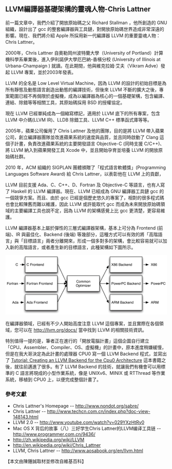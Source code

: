 ## LLVM編譯器基礎架構的靈魂人物-Chris Lattner

前一篇文章中，我們介紹了開放原始碼之父 Richard Stallman ，他所創造的 GNU 組織，設計出了 gcc 的整套編譯器與工具鏈，對開放原始碼世界造成非常深遠的影響。現在、我們將介紹 Apple 所採用新一代編譯器 LLVM 的重要靈魂人物：Chris Lattner。

2000年，Chris Lattner 自奧勒岡州波特蘭大學（University of Portland）計算機科學系畢業後，進入伊利諾伊大學厄巴納-香檳分校 (University of Illinois at Urbana-Champaign ) 就讀。在此期間，他與維克拉姆·艾夫（Vikram Adve）發起 LLVM 專案，並於2003年發表。

LLVM 的全名是 Low Level Virtual Machine，因為 LLVM 的設計的初始目標是為所有靜態及動態語言創造出動態的編譯技術，但後來 LLVM 不斷的擴大之後，專案範圍已經不再侷限於虛擬機，成為以編譯器為核心的一個基礎架構，包含編譯、連結、除錯等等相關工具，其原始碼採用 BSD 的授權協定。

現在 LLVM 已經單純成為一個縮寫標記，適用於 LLVM 底下的所有專案，包含 LLVM 中介碼(LLVM IR)、LLDB 除錯工具、LLVM C++ 標準函式庫等等。

2005年，蘋果公司僱用了 Chris Lattner 及他的團隊，目的是將 LLVM 帶入蘋果公司，創立編譯器團隊並改進蘋果系統的速度與品質，並且同時啟動了 Clang 這個子計畫，負責改進蘋果系統的主要開發語言 Objective-C (同時支援 C/C++)、將 LLVM 納入到蘋果開發工具 Xcode 中，並且開始孕育並培養 LLVM 的開放原始碼社群。

2010 年，ACM 組織的 SIGPLAN 團體頒贈了「程式語言軟體獎」(Programming Languages Software Award) 給 Chris Lattner，以表彰他在 LLVM 上的貢獻，

LLVM 目前支援 Ada、C、C++、D、Fortran 及 Objective-C 等語言，也有人寫了 Haskell 的 LLVM 編譯器。現在、LLVM 已經成為 GNU 編譯器工具鏈 gcc 的一個競爭方案。而且、由於 gcc 已經是個歷史悠久的專案了，相對的很多程式碼也會比較陳舊而難以維護，因此 LLVM 或許能取代 gcc 而成為未來開放原始碼領域的主要編譯工具也說不定，因為 LLVM 的架構感覺上比 gcc 更清楚，更容易維護。

LLVM 編譯器基本上屬於彈性的三層式編譯器架構，基本上可分為 Frontend (前端)、IR 與最佳化、Backend (後端) 等幾部分，這種方式可以有效的將「高階語言」與「目標語言」兩者分離開來，形成一個多對多的架構，會比較容易就可以加入新的高階語言，或者產生新的目標語言，此種架構如下圖所示。

![圖、典型的三層式編譯器架構](../img/RetargetableCompiler.png)

在編譯器領域，已經有不少人開始高度注意 LLVM 這個專案，並且實際在各個領域，您可以在 <http://llvm.org/docs/> 當中找到 LLVM 的相關技術資訊。

特別值得一提的是，筆者正在進行的「開放電腦計畫」這個企圖自行建立 「CPU、Assembler、Compiler、OS、虛擬機」的計畫中，原本進度稍嫌緩慢，但是在我大哥決定為此計畫的處理器 CPU0 寫一個 LLVM Backend 程式，並寫出了 [Tutorial: Creating an LLVM Backend for the Cpu0 Architecture] 這本書籍之後，就往前邁進了很多。有了 LLVM Backend 的技術，就讓我們有機會可以用標準的 C 語言將現成的小型作業系統，像是 UNIXv6、MINIX 或 RTThread 等作業系統，移植到 CPU0 上，以便完成整個計畫了。

### 參考文獻
* Chris Lattner's Homepage -- <http://www.nondot.org/sabre/>
* Chris Lattner -- <http://www.techcn.com.cn/index.php?doc-view-148143.html>
* LLVM 2.0 -- <http://www.youtube.com/watch?v=029YXzHtRy0>
* Mac OS X 背后的故事（八）三好学生Chris Lattner的LLVM编译工具链 -- <http://www.programmer.com.cn/9436/>
* <http://zh.wikipedia.org/wiki/LLVM>
* <http://en.wikipedia.org/wiki/Chris_Lattner>
* LLVM, Chris Lattner -- <http://www.aosabook.org/en/llvm.html>

[Tutorial: Creating an LLVM Backend for the Cpu0 Architecture]:http://jonathan2251.github.com/lbd/

【本文由陳鍾誠取材並修改自維基百科】

